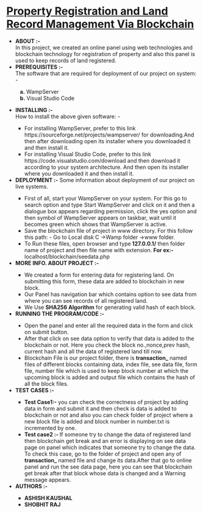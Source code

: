 <h1><u><b>Property Registration and Land Record Management Via Blockchain</b></u></h1><ul>

<li><b> ABOUT :-</b></li>In this project, we created an online panel using web
technologies and blockchain technology for registration of
property and also this panel is used to keep records of land
registered.

<li><b> PREREQUISITES :-</b></li>The software that are required for deployment
of our project on system: -<br>

   &nbsp; &nbsp;<b>a.</b> WampServer<br>
   &nbsp; &nbsp;<b>b.</b> Visual Studio Code

<li><b> INSTALLING :-</b> </li>How to install the above given software: -<br><ul type='square'>
<li> For installing WampServer, prefer to this link
https://sourceforge.net/projects/wampserver/ for
downloading.And then after downloading open its installer
  where you downloaded it and then install it.</li>
<li> For installing Visual Studio Code, prefer to this link
https://code.visualstudio.com/download and then download it
according to your system architecture. And then open its
  installer where you downloaded it and then install it.</li></ul>

<li><b> DEPLOYMENT :-</b> Some information about deployment of our
project on live systems.</li><ul type='square'>
<li>First of all, start your WampServer on your system. For this
go to search option and type Start WampServer and click on
it and then a dialogue box appears regarding permission,
click the yes option and then symbol of WampServer
appears on taskbar, wait until it becomes green which shows
  that WampServer is active.</li>
<li>  Save the blockchain file of project in www directory. For this
follow this path: - Go to Local disk C ->Wamp folder ->www
  folder.</li>
  <li>  To Run these files, open browser and type<b> 127.0.0.1/</b> then
folder name of project and then file name with extension.
    <b>For ex:-</b>localhost/blockchain/seedata.php</li>
  </ul>

<li><b> MORE INFO. ABOUT PROJECT :-</b></li><ul type='square'>
<li> We created a form for entering data for registering land. On
submitting this form, these data are added to blockchain in
  new block.</li>
<li> Our Panel has navigation bar which contains option to see
   data from where you can see records of all registered land.</li>
  <li> We Use <b>SHA256 Algorithm</b> for generating valid hash of each
  block.</li></ul>

<li><b> RUNNING THE PROGRAM/CODE :-</li></b><ul type='disc'>
<li> Open the panel and enter all the required data in the form
  and click on submit button.</li>
<li> After that click on see data option to verify that data is
added to the blockchain or not. Here you check the block
no.,nonce,prev hash, current hash and all the data of
  registered land till now.</li>
  <li>Blockchain File is our project folder, there is <b>transaction_</b>
named files of different blocks containing data, index file,
see data file, form file, number file which is used to keep
block number at which the upcoming block is added and
    output file which contains the hash of all the block files.</li></ul>

<li><b> TEST CASES :-</b></li><ul type='square'>
  <li><b> Test Case1:-</b> you can check the correctness of project by
adding data in form and submit it and then check is data is
added to blockchain or not and also you can check folder of 
project where a new block file is added and block number in
    number.txt is incremented by one.</li>
  <li><b> Test case2 :- </b>If someone try to change the data of registered
land then blockchain get break and an error is displaying on
see data page on panel which indicates that someone try to
  change the data.
To check this case, go to the folder of project and open any
    of <b>transaction_</b> named file and change its data.After that go
to online panel and run the see data page, here you can see
that blockchain get break after that block whose data is
    changed and a Warning message appears.</li></ul>

<li><b> AUTHORS :-</b></li><ul type='square'>
  <li><b> ASHISH KAUSHAL</b></li>
  <li><b> SHOBHIT RAJ</b></li></ul>

